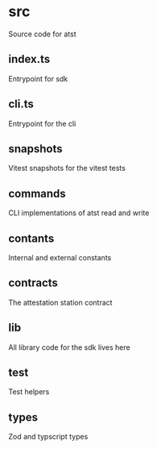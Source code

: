 # src

Source code for atst

## index.ts

Entrypoint for sdk

## cli.ts

Entrypoint for the cli

## __snapshots__

Vitest snapshots for the vitest tests

## commands

CLI implementations of atst read and write

## contants

Internal and external constants

## contracts

The attestation station contract

## lib

All library code for the sdk lives here

## test

Test helpers

## types

Zod and typscript types

